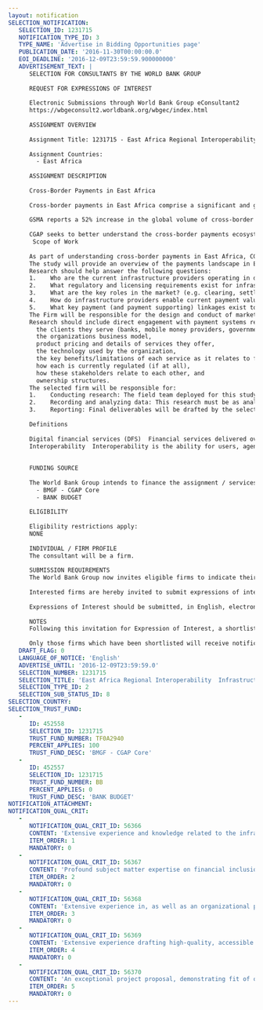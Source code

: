 ```yaml
---
layout: notification
SELECTION_NOTIFICATION: 
   SELECTION_ID: 1231715
   NOTIFICATION_TYPE_ID: 3
   TYPE_NAME: 'Advertise in Bidding Opportunities page'
   PUBLICATION_DATE: '2016-11-30T00:00:00.0'
   EOI_DEADLINE: '2016-12-09T23:59:59.900000000'
   ADVERTISEMENT_TEXT: |
      SELECTION FOR CONSULTANTS BY THE WORLD BANK GROUP
      
      REQUEST FOR EXPRESSIONS OF INTEREST
      
      Electronic Submissions through World Bank Group eConsultant2
      https://wbgeconsult2.worldbank.org/wbgec/index.html
      
      ASSIGNMENT OVERVIEW
      
      Assignment Title: 1231715 - East Africa Regional Interoperability  Infrastructure Landscaping and Analysis
      
      Assignment Countries:
        - East Africa
      
      ASSIGNMENT DESCRIPTION
      
      Cross-Border Payments in East Africa							
      
      Cross-border payments in East Africa comprise a significant and growing part of regional GDP.  Agriculture related cross-border transactions alone surpass 60 million transactions and USD 900 million in the region annually. USAID estimates that 95% these transactions are made through the physical exchange of cash.  The total size of the informal payments sector in the region remains unknown. However, the types of solutions available for cross-border transactions are becoming more varied. Person to Person (P2P) remittances through digital financial services already account for USD 1.3 billion per year within East Africa.     
      
      GSMA reports a 52% increase in the global volume of cross-border payments over mobile money in 2015.  This makes cross-border services the fastest growing mobile money product. The number of mobile-enabled pathways available for completing these transactions is also increasing. As of December 2015, 29 cross-border remittance corridors connect 19 countries. Over one-third of these corridors exist with or between countries in East Africa.
       
      CGAP seeks to better understand the cross-border payments ecosystem within East Africa  how payments are made today and how consumers would like to see them made in the future. It does this with the goal of further easing payments across borders and ultimately increasing financial inclusion within these markets.
       Scope of Work											
      
      As part of understanding cross-border payments in East Africa, CGAP seeks to commission a study of payments infrastructure in the region. The studys objective will be to: 1) identify infrastructure providers operating at the center of East Africa markets (specifically, those providing connectivity or processing services to e-money issuers, banks and other end-user service providers, for example: switches, clearing houses and aggregators), 2) describe the domestic and cross-border transactions relevant to these channels, and 3) understand how participants currently function in the ecosystem (e.g. value chain analysis). Organizations covered by the study will include, at minimum: switches, clearing houses and significant aggregators.
      The study will provide an overview of the payments landscape in East Africa, communicating a clear and concise understanding of interoperability throughout the region (depicted visually, and through narrative). The study will also identify trends, business models, and the state of infrastructure active and/or under development.
      Research should help answer the following questions: 
      1.	Who are the current infrastructure providers operating in domestic and cross-border payments?
      2.	What regulatory and licensing requirements exist for infrastructure operators in East Africa?
      3.	What are the key roles in the market? (e.g. clearing, settlement, foreign exchange, aggregation) 
      4.	How do infrastructure providers enable current payment value chains within their country and across East Africa?
      5.	What key payment (and payment supporting) linkages exist to other African and global payment ecosystems?
      The Firm will be responsible for the design and conduct of market research across East Africa through a combination of in-depth interviews and analysis, as well as review of existing data and research. Fieldwork and deliverables should include findings from: Burundi, Kenya, Rwanda, Tanzania, and Uganda; or a subset of these countries as defined within the final service agreement. 
      Research should include direct engagement with payment systems regulators in applicable markets. It should also include engagement with key infrastructure providers, investigating the primary functions performed and how they fit into the overall payments value chain. The most critical providers to identify include those responsible for processing, clearing (switching), settlement, and foreign exchange. A detailed understanding of each market participants role should be obtained, including:
      	the clients they serve (banks, mobile money providers, government, MNOs, switches, etc.),
      	the organizations business model,
      	product pricing and details of services they offer,
      	the technology used by the organization,
      	the key benefits/limitations of each service as it relates to financial inclusion, 
      	how each is currently regulated (if at all), 
      	how these stakeholders relate to each other, and  
      	ownership structures.
      The selected firm will be responsible for: 
      1.	Conducting research: The field team deployed for this study must have experience drawing out nuances or subtleties of complex, multi-party systems across multiple markets, and an ability to articulate these nuances in a clear and concise manner. The technical proposal should include a description of one or more approaches that will be used to draw out insights. Examples from previous work (where possible) would be useful. 
      2.	Recording and analyzing data: This research must be as analytical as it is informative, demonstrating a clear understanding of the transaction types and volumes that have driven the development of existing market solutions, and that continue to drive their use (or non-use). The technical proposal must therefore demonstrate strong analytical skills. 
      3.	Reporting: Final deliverables will be drafted by the selected firm and should include a description of the chosen research methodologies, key findings and general trends, as well as recommendations for improving cross-border payments infrastructure based on the findings. Deliverables must be clear, concise, and compelling -- designed for consumption by a variety of stakeholders. Select deliverables will be distributed for public consumption.
      
      Definitions											
      
      Digital financial services (DFS)  Financial services delivered over a digital channel (mobile, internet), using any electronic instrument (phone, card, POS, computer). These accounts, products and services can be accessed remotely through phones, agents, ATMs, POS devices and the like. 
      Interoperability  Interoperability is the ability for users, agents or merchants served by different providers (including banks and non-banks) to transact electronically or digitally with each other. 
      
      
      FUNDING SOURCE
      
      The World Bank Group intends to finance the assignment / services described below under the following:
        - BMGF - CGAP Core
        - BANK BUDGET
      
      ELIGIBILITY
      
      Eligibility restrictions apply:
      NONE
      
      INDIVIDUAL / FIRM PROFILE
      The consultant will be a firm. 
      
      SUBMISSION REQUIREMENTS
      The World Bank Group now invites eligible firms to indicate their interest in providing the services.  Interested firms must provide information indicating that they are qualified to perform the services (brochures, description of similar assignments, experience in similar conditions, availability of appropriate skills among staff, etc. for firms; CV and cover letter for individuals).  Please note that the total size of all attachments should be less than 5MB.  Consultants may associate to enhance their qualifications.
      
      Interested firms are hereby invited to submit expressions of interest.
      
      Expressions of Interest should be submitted, in English, electronically through World Bank Group eConsultant2 (https://wbgeconsult2.worldbank.org/wbgec/index.html)
      
      NOTES
      Following this invitation for Expression of Interest, a shortlist of qualified firms will be formally invited to submit proposals. Shortlisting and selection will be subject to the availability of funding.
      
      Only those firms which have been shortlisted will receive notification. No debrief will be provided to firms which have not been shortlisted.
   DRAFT_FLAG: 0
   LANGUAGE_OF_NOTICE: 'English'
   ADVERTISE_UNTIL: '2016-12-09T23:59:59.0'
   SELECTION_NUMBER: 1231715
   SELECTION_TITLE: 'East Africa Regional Interoperability  Infrastructure Landscaping and Analysis'
   SELECTION_TYPE_ID: 2
   SELECTION_SUB_STATUS_ID: 8
SELECTION_COUNTRY: 
SELECTION_TRUST_FUND: 
   - 
      ID: 452558
      SELECTION_ID: 1231715
      TRUST_FUND_NUMBER: TF0A2940
      PERCENT_APPLIES: 100
      TRUST_FUND_DESC: 'BMGF - CGAP Core'
   - 
      ID: 452557
      SELECTION_ID: 1231715
      TRUST_FUND_NUMBER: BB
      PERCENT_APPLIES: 0
      TRUST_FUND_DESC: 'BANK BUDGET'
NOTIFICATION_ATTACHMENT: 
NOTIFICATION_QUAL_CRIT: 
   - 
      NOTIFICATION_QUAL_CRIT_ID: 56366
      CONTENT: 'Extensive experience and knowledge related to the infrastructure supporting financial interoperability, including: payment systems architecture and governance, pricing, and the business models of switches.'
      ITEM_ORDER: 1
      MANDATORY: 0
   - 
      NOTIFICATION_QUAL_CRIT_ID: 56367
      CONTENT: 'Profound subject matter expertise on financial inclusion and digital financial services, as well as how interoperability fits into these fields, as demonstrated in previous research and analytical work.'
      ITEM_ORDER: 2
      MANDATORY: 0
   - 
      NOTIFICATION_QUAL_CRIT_ID: 56368
      CONTENT: 'Extensive experience in, as well as an organizational presence or strong and relevant partner networks in, the countries concerned or their immediate vicinity.'
      ITEM_ORDER: 3
      MANDATORY: 0
   - 
      NOTIFICATION_QUAL_CRIT_ID: 56369
      CONTENT: 'Extensive experience drafting high-quality, accessible knowledge products and visualizations around technical topics.'
      ITEM_ORDER: 4
      MANDATORY: 0
   - 
      NOTIFICATION_QUAL_CRIT_ID: 56370
      CONTENT: 'An exceptional project proposal, demonstrating fit of organization, project team, and proposed strategy with CGAP needs.'
      ITEM_ORDER: 5
      MANDATORY: 0
---
```

